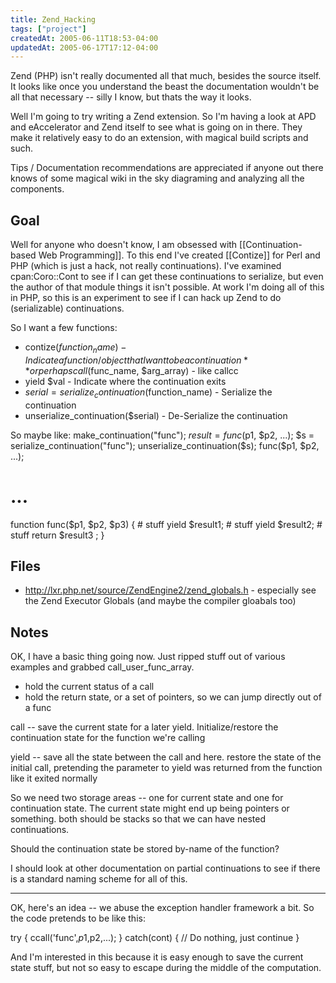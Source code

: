 ```yaml
---
title: Zend_Hacking
tags: ["project"]
createdAt: 2005-06-11T18:53-04:00
updatedAt: 2005-06-17T17:12-04:00
---
```


Zend (PHP) isn't really documented all that much, besides the source itself. It looks like once you understand the beast the documentation wouldn't be all that necessary -- silly I know, but thats the way it looks.

Well I'm going to try writing a Zend extension. So I'm having a look at APD and eAccelerator and Zend itself to see what is going on in there. They make it relatively easy to do an extension, with magical build scripts and such.

Tips / Documentation recommendations are appreciated if anyone out there knows of some magical wiki in the sky diagraming and analyzing all the components.

## Goal
Well for anyone who doesn't know, I am obsessed with [[Continuation-based Web Programming]]. To this end I've created [[Contize]] for Perl and PHP (which is just a hack, not really continuations). I've examined cpan:Coro::Cont to see if I can get these continuations to serialize, but even the author of that module things it isn't possible. At work I'm doing all of this in PHP, so this is an experiment to see if I can hack up Zend to do (serializable) continuations.

So I want a few functions:
* contize($function_name) - Indicate a function/object that I want to be a continuation
** or perhaps call($func_name, $arg_array) - like callcc
* yield $val - Indicate where the continuation exits
* $serial = serialize_continuation($function_name) - Serialize the continuation
* unserialize_continuation($serial) - De-Serialize the continuation

So maybe like:
  make_continuation("func");
  $result = func($p1, $p2, ...);
  $s = serialize_continuation("func");
  unserialize_continuation($s);
  func($p1, $p2, ...);
  # ...
  function func($p1, $p2, $p3) {
    # stuff
    yield $result1;
    # stuff
    yield $result2;
    # stuff
    return $result3 ;
  }

## Files
* http://lxr.php.net/source/ZendEngine2/zend_globals.h - especially see the Zend Executor Globals (and maybe the compiler gloabals too)

## Notes
OK, I have a basic thing going now. Just ripped stuff out of various examples and grabbed call_user_func_array.
* hold the current status of a call
* hold the return state, or a set of pointers, so we can jump directly out of a func

call -- save the current state for a later yield. Initialize/restore the continuation state for the function we're calling

yield -- save all the state between the call and here. restore the state of the initial call, pretending the parameter to yield was returned from the function like it exited normally

So we need two storage areas -- one for current state and one for continuation state. The current state might end up being pointers or something. both should be stacks so that we can have nested continuations.

Should the continuation state be stored by-name of the function?

I should look at other documentation on partial continuations to see if there is a standard naming scheme for all of this.

----

OK, here's an idea -- we abuse the exception handler framework a bit. So the code pretends to be like this:

try {
  ccall('func',$p1,$p2,...);
} catch(cont) {
  // Do nothing, just continue
}

And I'm interested in this because it is easy enough to save the current state stuff, but not so easy to escape during the middle of the computation.

